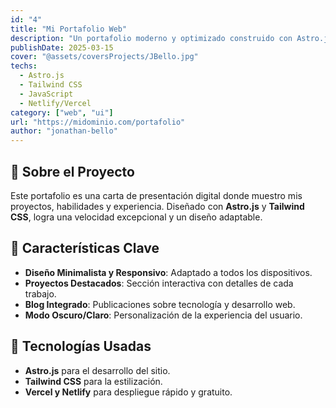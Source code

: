 ```yaml
---
id: "4"
title: "Mi Portafolio Web"
description: "Un portafolio moderno y optimizado construido con Astro.js y Tailwind CSS, destacando mis proyectos y habilidades."
publishDate: 2025-03-15
cover: "@assets/coversProjects/JBello.jpg"
techs:
  - Astro.js
  - Tailwind CSS
  - JavaScript
  - Netlify/Vercel
category: ["web", "ui"]
url: "https://midominio.com/portafolio"
author: "jonathan-bello"
---
```


## 🎨 Sobre el Proyecto

Este portafolio es una carta de presentación digital donde muestro mis proyectos, habilidades y experiencia. Diseñado con **Astro.js** y **Tailwind CSS**, logra una velocidad excepcional y un diseño adaptable.

## 📌 Características Clave

- **Diseño Minimalista y Responsivo**: Adaptado a todos los dispositivos.
- **Proyectos Destacados**: Sección interactiva con detalles de cada trabajo.
- **Blog Integrado**: Publicaciones sobre tecnología y desarrollo web.
- **Modo Oscuro/Claro**: Personalización de la experiencia del usuario.

## 🚀 Tecnologías Usadas

- **Astro.js** para el desarrollo del sitio.
- **Tailwind CSS** para la estilización.
- **Vercel y Netlify** para despliegue rápido y gratuito.
